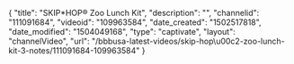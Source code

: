 {
    "title": "SKIP*HOP&reg; Zoo Lunch Kit",
    "description": "",
    "channelid": "111091684",
    "videoid": "109963584",
    "date_created": "1502517818",
    "date_modified": "1504049168",
    "type": "captivate",
    "layout": "channelVideo",
    "url": "\/bbbusa-latest-videos\/skip-hop\u00c2-zoo-lunch-kit-3-notes\/111091684-109963584"
}
